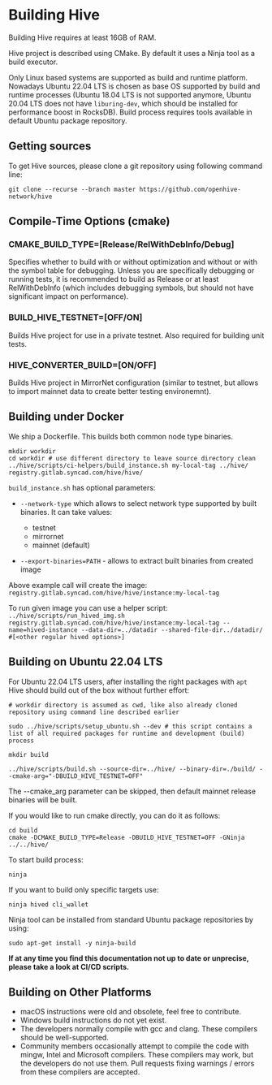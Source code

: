 # Building Hive

Building Hive requires at least 16GB of RAM. 

Hive project is described using CMake. By default it uses a Ninja tool as a build executor.

Only Linux based systems are supported as build and runtime platform. Nowadays Ubuntu 22.04 LTS is chosen as base OS supported by build and runtime processes (Ubuntu 18.04 LTS is not supported anymore, Ubuntu 20.04 LTS does not have `liburing-dev`, which should be installed for performance boost in RocksDB). Build process requires tools available in default Ubuntu package repository.

## Getting sources

To get Hive sources, please clone a git repository using following command line:

    git clone --recurse --branch master https://github.com/openhive-network/hive

## Compile-Time Options (cmake)

### CMAKE_BUILD_TYPE=[Release/RelWithDebInfo/Debug]

Specifies whether to build with or without optimization and without or with
the symbol table for debugging. Unless you are specifically debugging or
running tests, it is recommended to build as Release or at least RelWithDebInfo (which includes debugging symbols, but should not have significant impact on performance).

### BUILD_HIVE_TESTNET=[OFF/ON]

Builds Hive project for use in a private testnet. Also required for building unit tests.

### HIVE_CONVERTER_BUILD=[ON/OFF]

Builds Hive project in MirrorNet configuration (similar to testnet, but allows to import mainnet data to create better testing environemnt).

## Building under Docker

We ship a Dockerfile.  This builds both common node type binaries.

    mkdir workdir
    cd workdir # use different directory to leave source directory clean
    ../hive/scripts/ci-helpers/build_instance.sh my-local-tag ../hive/ registry.gitlab.syncad.com/hive/hive/

`build_instance.sh` has optional parameters:
- `--network-type` which allows to select network type supported by built binaries. It can take values:
    - testnet
    - mirrornet
    - mainnet (default)

- `--export-binaries=PATH` - allows to extract built binaries from created image

Above example call will create the image: `registry.gitlab.syncad.com/hive/hive/instance:my-local-tag`

To run given image you can use a helper script: `../hive/scripts/run_hived_img.sh registry.gitlab.syncad.com/hive/hive/instance:my-local-tag --name=hived-instance --data-dir=../datadir --shared-file-dir../datadir/ #[<other regular hived options>]`

## Building on Ubuntu 22.04 LTS

For Ubuntu 22.04 LTS users, after installing the right packages with `apt` Hive should build out of the box without further effort:

    # workdir directory is assumed as cwd, like also already cloned repository using command line described earlier

    sudo ../hive/scripts/setup_ubuntu.sh --dev # this script contains a list of all required packages for runtime and development (build) process

    mkdir build
    
    ../hive/scripts/build.sh --source-dir=../hive/ --binary-dir=./build/ --cmake-arg="-DBUILD_HIVE_TESTNET=OFF"

The --cmake_arg parameter can be skipped, then default mainnet release binaries will be built.

If you would like to run cmake directly, you can do it as follows:

    cd build
    cmake -DCMAKE_BUILD_TYPE=Release -DBUILD_HIVE_TESTNET=OFF -GNinja ../../hive/

To start build process:

    ninja

If you want to build only specific targets use:

    ninja hived cli_wallet

Ninja tool can be installed from standard Ubuntu package repositories by using:

    sudo apt-get install -y ninja-build

**If at any time you find this documentation not up to date or unprecise, please take a look at CI/CD scripts.**

## Building on Other Platforms
- macOS instructions were old and obsolete, feel free to contribute.
- Windows build instructions do not yet exist.
- The developers normally compile with gcc and clang. These compilers should
  be well-supported.
- Community members occasionally attempt to compile the code with mingw,
  Intel and Microsoft compilers. These compilers may work, but the
  developers do not use them. Pull requests fixing warnings / errors from
  these compilers are accepted.
